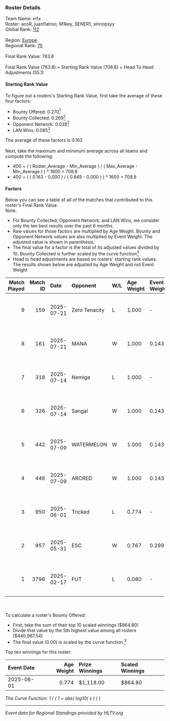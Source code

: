 ### Roster Details<br />
Team Name: m1x<br />
Roster: acoR, juanflatroo, M1key, SENER1, sinnopsyy<br />
Global Rank: [112](../../standings_global_2025_08_04.md)<br />
<br />
Region: [Europe]( ../../standings_europe_2025_08_04.md)<br />
Regional Rank: [75]( ../../standings_europe_2025_08_04.md)<br />
<br />
Final Rank Value:  763.8<br />
<br />
Final Rank Value (763.8) = Starting Rank Value (708.8) + Head To Head Adjustments (55.1)<br />

#### Starting Rank Value<br />
To figure out a rosters's Starting Rank Value, first take the average of these four factors:<br />
- Bounty Offered: 0.270[<sup>1</sup>](#table2)
- Bounty Collected: 0.269[<sup>2</sup>](#table1)
- Opponent Network: 0.028[<sup>2</sup>](#table1)
- LAN Wins: 0.085[<sup>2</sup>](#table1)

The average of these factors is 0.163<br />
<br />
Next, take the maximum and minimum average across all teams and compute the following:<br />
- 400 + ( ( Roster_Average - Min_Average ) / ( Max_Average - Min_Average ) ) * 1600 = 708.8
- 400 + ( ( 0.163 - 0.000 ) / ( 0.845 - 0.000 ) ) * 1600 = 708.8


#### Factors<br />
Below you can see a table of all of the matches that contributed to this roster's Final Rank Value.<br />
Note:<br />

- For Bounty Collected, Opponent Network, and LAN Wins, we consider only the ten best results over the past 6 months.
- Raw values for those factors are multiplied by Age Weight. Bounty and Opponent Network values are also multiplied by Event Weight. The adjusted value is shown in parenthesis.
- The final value for a factor is the total of its adjusted values divided by 10. Bounty Collected is further scaled by the curve function[<sup>3</sup>](#curveFunction)
- Head to head adjustments are based on rosters' starting rank values. The results shown below are adjusted by Age Weight and not Event Weight
<span id="table1"></span><br />


| Match Played | Match ID | Date       | Opponent      | W/L | Age Weight | Event Weight | Bounty Collected | Opponent Network | LAN Wins  | H2H Adj. | Roster                                      |
| -: | -: | :- | :- | :- | :- | :- | :- | :- | :- | -: | :- |
|            9 |      159 | 2025-07-21 | Zero Tenacity | L   | 1.000      | -            | -                | -                | -         |    -9.08 | acoR, juanflatroo, M1key, SENER1, sinnopsyy |
|            8 |      161 | 2025-07-21 | MANA          | W   | 1.000      | 0.143        | 0.000 (0.000)    | 0.209 (0.030)    | 0 (0.000) |     9.07 | acoR, juanflatroo, M1key, SENER1, sinnopsyy |
|            7 |      318 | 2025-07-14 | Nemiga        | L   | 1.000      | -            | -                | -                | -         |    -2.47 | acoR, juanflatroo, rigoN, sinnopsyy, volt   |
|            6 |      326 | 2025-07-14 | Sangal        | W   | 1.000      | 0.143        | 0.037 (0.005)    | 0.741 (0.106)    | 0 (0.000) |    23.16 | acoR, juanflatroo, rigoN, sinnopsyy, volt   |
|            5 |      442 | 2025-07-09 | WATERMELON    | W   | 1.000      | 0.143        | 0.000 (0.000)    | 0.049 (0.007)    | 0 (0.000) |     4.33 | acoR, juanflatroo, rigoN, sinnopsyy, volt   |
|            4 |      446 | 2025-07-09 | ARCRED        | W   | 1.000      | 0.143        | 0.015 (0.002)    | 0.132 (0.019)    | 0 (0.000) |    20.54 | acoR, juanflatroo, rigoN, sinnopsyy, volt   |
|            3 |      950 | 2025-06-01 | Tricked       | L   | 0.774      | -            | -                | -                | -         |    -5.66 | gxx-, juanflatroo, rigoN, SENER1, sinnopsyy |
|            2 |      957 | 2025-05-31 | ESC           | W   | 0.767      | 0.299        | 0.051 (0.012)    | 0.523 (0.120)    | 1 (0.767) |    16.45 | gxx-, juanflatroo, rigoN, SENER1, sinnopsyy |
|            1 |     3796 | 2025-02-17 | FUT           | L   | 0.080      | -            | -                | -                | -         |    -1.29 | gxx-, juanflatroo, rigoN, SENER1, sinnopsyy |

<br />
<span id="table2"></span><br />
To calculate a roster's Bounty Offered:<br />

- First, take the sum of their top 10 scaled winnings ($864.80)
- Divide that value by the 5th highest value among all rosters ($440,967.54)
- The final value (0.00) is scaled by the curve function.[<sup>3</sup>](#curveFunction)

Top ten winnings for this roster:<br />

| Event Date | Age Weight | Prize Winnings | Scaled Winnings |
| :- | -: | :- | :- |
| 2025-06-01 |      0.774 | $1,118.00      | $864.80         |


<span id="curveFunction"></span>_The Curve Function: 1 / ( 1 + abs( log10( x ) ) )_<br />

---
_Event data for Regional Standings provided by HLTV.org_<br />
